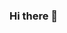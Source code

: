 ### Hi there 👋

<!--
**CaptainCuong/CaptainCuong** is a ✨ _special_ ✨ repository because its `README.md` (this file) appears on your GitHub profile.

Here are some ideas to get you started:

- 🔭 I’m currently working on ...
- 🌱 I’m currently learning Computer Science
- 👯 I’m looking to collaborate on Machine Learning
- 🤔 I’m looking for help with studying
- 💬 Ask me about ...
- 📫 How to reach me: 
- 😄 Pronouns: ...
- ⚡ Fun fact: ...
-->
